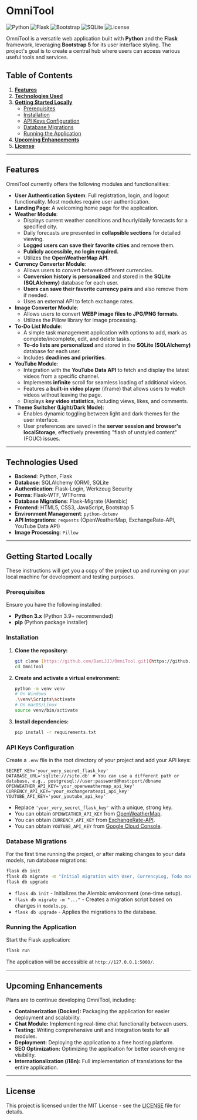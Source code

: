 # **OmniTool**

![Python](https://img.shields.io/badge/Python-3.x-blue.svg)
![Flask](https://img.shields.io/badge/Flask-framework-lightgrey.svg)
![Bootstrap](https://img.shields.io/badge/Bootstrap-5-purple.svg)
![SQLite](https://img.shields.io/badge/Database-SQLite-green.svg)
![License](https://img.shields.io/badge/License-MIT-green.svg)

OmniTool is a versatile web application built with **Python** and the **Flask** framework, leveraging **Bootstrap 5** for its user interface styling. The project's goal is to create a central hub where users can access various useful tools and services.

## **Table of Contents**

1.  [**Features**](#features)
2.  [**Technologies Used**](#technologies-used)
3.  [**Getting Started Locally**](#getting-started-locally)
    - [Prerequisites](#prerequisites)
    - [Installation](#installation)
    - [API Keys Configuration](#api-keys-configuration)
    - [Database Migrations](#database-migrations)
    - [Running the Application](#running-the-application)
4.  [**Upcoming Enhancements**](#upcoming-enhancements)
5.  [**License**](#license)

---

## **Features**

OmniTool currently offers the following modules and functionalities:

- **User Authentication System**: Full registration, login, and logout functionality. Most modules require user authentication.
- **Landing Page**: A welcoming home page for the application.
- **Weather Module**:
  - Displays current weather conditions and hourly/daily forecasts for a specified city.
  - Daily forecasts are presented in **collapsible sections** for detailed viewing.
  - **Logged users can save their favorite cities** and remove them.
  - **Publicly accessible, no login required.**
  - Utilizes the **OpenWeatherMap API**.
- **Currency Converter Module**:
  - Allows users to convert between different currencies.
  - **Conversion history is personalized** and stored in the **SQLite (SQLAlchemy)** database for each user.
  - **Users can save their favorite currency pairs** and also remove them if needed.
  - Uses an external API to fetch exchange rates.
- **Image Converter Module**:
  - Allows users to convert **WEBP image files to JPG/PNG formats.**
  - Utilizes the Pillow library for image processing.
- **To-Do List Module**:
  - A simple task management application with options to add, mark as complete/incomplete, edit, and delete tasks.
  - **To-do lists are personalized** and stored in the **SQLite (SQLAlchemy)** database for each user.
  - Includes **deadlines and priorities**.
- **YouTube Module**:
  - Integration with the **YouTube Data API** to fetch and display the latest videos from a specific channel.
  - Implements **infinite** scroll for seamless loading of additional videos.
  - Features a **built-in video player** (iframe) that allows users to watch videos without leaving the page.
  - Displays **key video statistics**, including views, likes, and comments.
- **Theme Switcher (Light/Dark Mode)**:
  - Enables dynamic toggling between light and dark themes for the user interface.
  - User preferences are saved in the **server session and browser's localStorage**, effectively preventing "flash of unstyled content" (FOUC) issues.

---

## **Technologies Used**

- **Backend**: Python, Flask
- **Database**: SQLAlchemy (ORM), SQLite
- **Authentication**: Flask-Login, Werkzeug Security
- **Forms**: Flask-WTF, WTForms
- **Database Migrations**: Flask-Migrate (Alembic)
- **Frontend**: HTML5, CSS3, JavaScript, Bootstrap 5
- **Environment Management**: `python-dotenv`
- **API Integrations**: `requests` (OpenWeatherMap, ExchangeRate-API, YouTube Data API)
- **Image Processing**: `Pillow`

---

## **Getting Started Locally**

These instructions will get you a copy of the project up and running on your local machine for development and testing purposes.

### Prerequisites

Ensure you have the following installed:

- **Python 3.x** (Python 3.9+ recommended)
- **pip** (Python package installer)

### Installation

1.  **Clone the repository:**

    ```bash
    git clone [https://github.com/DamiJJJ/OmniTool.git](https://github.com/DamiJJJ/OmniTool.git)
    cd OmniTool
    ```

2.  **Create and activate a virtual environment:**

    ```bash
    python -m venv venv
    # On Windows
    .\venv\Scripts\activate
    # On macOS/Linux
    source venv/bin/activate
    ```

3.  **Install dependencies:**
    ```bash
    pip install -r requirements.txt
    ```

### API Keys Configuration

Create a `.env` file in the root directory of your project and add your API keys:

```dotenv
SECRET_KEY='your_very_secret_flask_key'
DATABASE_URL='sqlite:///site.db' # You can use a different path or database, e.g., postgresql://user:password@host:port/dbname
OPENWEATHER_API_KEY='your_openweathermap_api_key'
CURRENCY_API_KEY='your_exchangerateapi_api_key'
YOUTUBE_API_KEY='your_youtube_api_key'
```

- Replace `'your_very_secret_flask_key'` with a unique, strong key.
- You can obtain `OPENWEATHER_API_KEY` from [OpenWeatherMap](https://openweathermap.org/api).
- You can obtain `CURRENCY_API_KEY` from [ExchangeRate-API](https://www.exchangerate-api.com/).
- You can obtain `YOUTUBE_API_KEY` from [Google Cloud Console](https://console.cloud.google.com/).

### Database Migrations

For the first time running the project, or after making changes to your data models, run database migrations:

```bash
flask db init
flask db migrate -m "Initial migration with User, CurrencyLog, Todo models"
flask db upgrade
```

- `flask db init` - Initializes the Alembic environment (one-time setup).
- `flask db migrate -m "..."` - Creates a migration script based on changes in `models.py`.
- `flask db upgrade` - Applies the migrations to the database.

### Running the Application

Start the Flask application:

```bash
flask run
```

The application will be accessible at `http://127.0.0.1:5000/`.

---

## **Upcoming Enhancements**

Plans are to continue developing OmniTool, including:

- **Containerization (Docker):** Packaging the application for easier deployment and scalability.
- **Chat Module:** Implementing real-time chat functionality between users.
- **Testing:** Writing comprehensive unit and integration tests for all modules.
- **Deployment:** Deploying the application to a free hosting platform.
- **SEO Optimization:** Optimizing the application for better search engine visibility.
- **Internationalization (i18n):** Full implementation of translations for the entire application.

---

## **License**

This project is licensed under the MIT License - see the [LICENSE](LICENSE.md) file for details.
